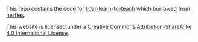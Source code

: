 This repo contains the code for [lidar-learn-to-teach](http://lidar-learn-to-teach.github.io) which borrowed from [nerfies](https://nerfies.github.io).

This website is licensed under a [Creative Commons Attribution-ShareAlike 4.0 International License](https://creativecommons.org/licenses/by-sa/4.0/).
